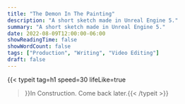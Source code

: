 ```yaml
---
title: "The Demon In The Painting"
description: "A short sketch made in Unreal Engine 5."
summary: "A short sketch made in Unreal Engine 5."
date: 2022-08-09T12:00:00-06:00
showReadingTime: false
showWordCount: false
tags: ["Production", "Writing", "Video Editing"]
draft: false
---
```


{{< typeit
    tag=h1
    speed=30
    lifeLike=true
 >}}In Construction. Come back later.{{< /typeit >}}